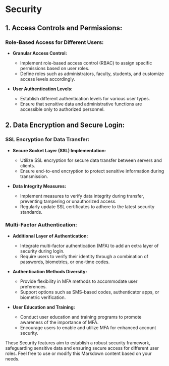 # Security

## 1. Access Controls and Permissions:

### Role-Based Access for Different Users:
- **Granular Access Control:**
    - Implement role-based access control (RBAC) to assign specific permissions based on user roles.
    - Define roles such as administrators, faculty, students, and customize access levels accordingly.

- **User Authentication Levels:**
    - Establish different authentication levels for various user types.
    - Ensure that sensitive data and administrative functions are accessible only to authorized personnel.

## 2. Data Encryption and Secure Login:

### SSL Encryption for Data Transfer:
- **Secure Socket Layer (SSL) Implementation:**
    - Utilize SSL encryption for secure data transfer between servers and clients.
    - Ensure end-to-end encryption to protect sensitive information during transmission.

- **Data Integrity Measures:**
    - Implement measures to verify data integrity during transfer, preventing tampering or unauthorized access.
    - Regularly update SSL certificates to adhere to the latest security standards.

### Multi-Factor Authentication:
- **Additional Layer of Authentication:**
    - Integrate multi-factor authentication (MFA) to add an extra layer of security during login.
    - Require users to verify their identity through a combination of passwords, biometrics, or one-time codes.

- **Authentication Methods Diversity:**
    - Provide flexibility in MFA methods to accommodate user preferences.
    - Support options such as SMS-based codes, authenticator apps, or biometric verification.

- **User Education and Training:**
    - Conduct user education and training programs to promote awareness of the importance of MFA.
    - Encourage users to enable and utilize MFA for enhanced account security.

These Security features aim to establish a robust security framework, safeguarding sensitive data and ensuring secure access for different user roles. Feel free to use or modify this Markdown content based on your needs.
